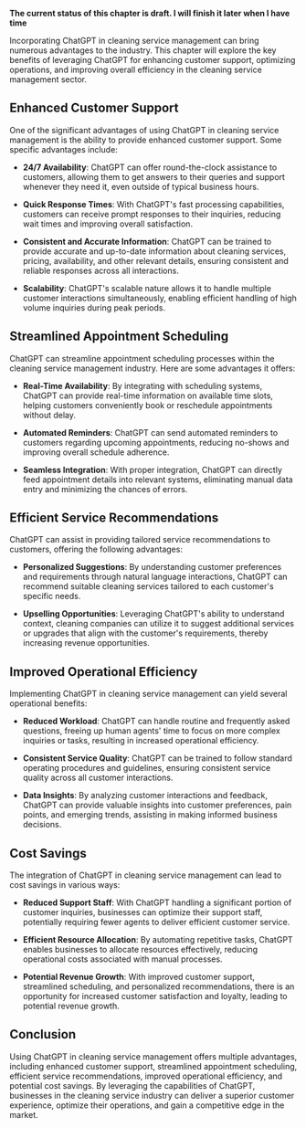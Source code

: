 **The current status of this chapter is draft. I will finish it later when I have time**

Incorporating ChatGPT in cleaning service management can bring numerous advantages to the industry. This chapter will explore the key benefits of leveraging ChatGPT for enhancing customer support, optimizing operations, and improving overall efficiency in the cleaning service management sector.

Enhanced Customer Support
-------------------------

One of the significant advantages of using ChatGPT in cleaning service management is the ability to provide enhanced customer support. Some specific advantages include:

* **24/7 Availability**: ChatGPT can offer round-the-clock assistance to customers, allowing them to get answers to their queries and support whenever they need it, even outside of typical business hours.

* **Quick Response Times**: With ChatGPT's fast processing capabilities, customers can receive prompt responses to their inquiries, reducing wait times and improving overall satisfaction.

* **Consistent and Accurate Information**: ChatGPT can be trained to provide accurate and up-to-date information about cleaning services, pricing, availability, and other relevant details, ensuring consistent and reliable responses across all interactions.

* **Scalability**: ChatGPT's scalable nature allows it to handle multiple customer interactions simultaneously, enabling efficient handling of high volume inquiries during peak periods.

Streamlined Appointment Scheduling
----------------------------------

ChatGPT can streamline appointment scheduling processes within the cleaning service management industry. Here are some advantages it offers:

* **Real-Time Availability**: By integrating with scheduling systems, ChatGPT can provide real-time information on available time slots, helping customers conveniently book or reschedule appointments without delay.

* **Automated Reminders**: ChatGPT can send automated reminders to customers regarding upcoming appointments, reducing no-shows and improving overall schedule adherence.

* **Seamless Integration**: With proper integration, ChatGPT can directly feed appointment details into relevant systems, eliminating manual data entry and minimizing the chances of errors.

Efficient Service Recommendations
---------------------------------

ChatGPT can assist in providing tailored service recommendations to customers, offering the following advantages:

* **Personalized Suggestions**: By understanding customer preferences and requirements through natural language interactions, ChatGPT can recommend suitable cleaning services tailored to each customer's specific needs.

* **Upselling Opportunities**: Leveraging ChatGPT's ability to understand context, cleaning companies can utilize it to suggest additional services or upgrades that align with the customer's requirements, thereby increasing revenue opportunities.

Improved Operational Efficiency
-------------------------------

Implementing ChatGPT in cleaning service management can yield several operational benefits:

* **Reduced Workload**: ChatGPT can handle routine and frequently asked questions, freeing up human agents' time to focus on more complex inquiries or tasks, resulting in increased operational efficiency.

* **Consistent Service Quality**: ChatGPT can be trained to follow standard operating procedures and guidelines, ensuring consistent service quality across all customer interactions.

* **Data Insights**: By analyzing customer interactions and feedback, ChatGPT can provide valuable insights into customer preferences, pain points, and emerging trends, assisting in making informed business decisions.

Cost Savings
------------

The integration of ChatGPT in cleaning service management can lead to cost savings in various ways:

* **Reduced Support Staff**: With ChatGPT handling a significant portion of customer inquiries, businesses can optimize their support staff, potentially requiring fewer agents to deliver efficient customer service.

* **Efficient Resource Allocation**: By automating repetitive tasks, ChatGPT enables businesses to allocate resources effectively, reducing operational costs associated with manual processes.

* **Potential Revenue Growth**: With improved customer support, streamlined scheduling, and personalized recommendations, there is an opportunity for increased customer satisfaction and loyalty, leading to potential revenue growth.

Conclusion
----------

Using ChatGPT in cleaning service management offers multiple advantages, including enhanced customer support, streamlined appointment scheduling, efficient service recommendations, improved operational efficiency, and potential cost savings. By leveraging the capabilities of ChatGPT, businesses in the cleaning service industry can deliver a superior customer experience, optimize their operations, and gain a competitive edge in the market.
